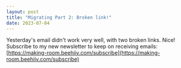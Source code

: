 ```yaml
---
layout: post
title: "Migrating Part 2: Broken link!"
date: 2023-07-04
---
```


Yesterday's email didn't work very well, with two broken links. Nice! Subscribe to my new newsletter to keep on receiving emails: [https://making-room.beehiiv.com/subscribe](https://making-room.beehiiv.com/subscribe)
